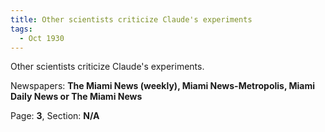 ```yaml
---  
title: Other scientists criticize Claude's experiments  
tags:  
  - Oct 1930  
---  
```

  
Other scientists criticize Claude's experiments.  
  
Newspapers: **The Miami News (weekly), Miami News-Metropolis, Miami Daily News or The Miami News**  
  
Page: **3**, Section: **N/A** 
